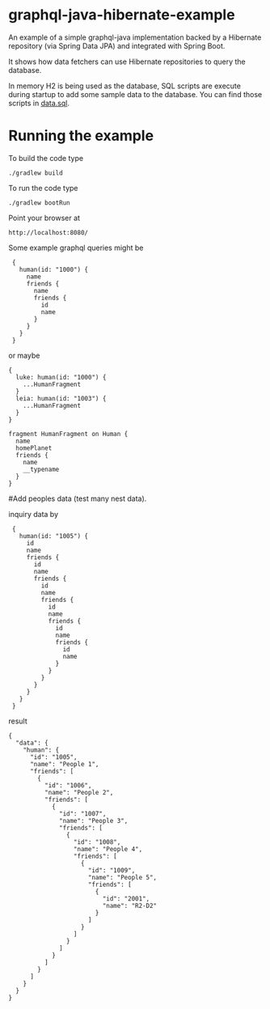 # graphql-java-hibernate-example

An example of a simple graphql-java implementation backed by a Hibernate repository (via Spring Data JPA) and
integrated with Spring Boot.

It shows how data fetchers can use Hibernate repositories to query the database.

In memory H2 is being used as the database, SQL scripts are execute during startup to add some sample data to
the database. You can find those scripts in [data.sql](src/resources/data.sql).

# Running the example
To build the code type

    ./gradlew build
    
To run the code type    
    
    ./gradlew bootRun
    
Point your browser at 

    http://localhost:8080/    


Some example graphql queries might be

     {
       human(id: "1000") {
         name
         friends {
           name
           friends {
             id
             name
           }
         }
       }
     }


or maybe

    {
      luke: human(id: "1000") {
        ...HumanFragment
      }
      leia: human(id: "1003") {
        ...HumanFragment
      }
    }
    
    fragment HumanFragment on Human {
      name
      homePlanet
      friends {
        name
        __typename
      }
    }

#Add peoples data (test many nest data).

inquiry data by

     {
       human(id: "1005") {
         id
         name
         friends {
           id
           name
           friends {
             id
             name
             friends {
               id
               name
               friends {
                 id
                 name
                 friends {
                   id
                   name
                 }
               }
             }
           }
         }
       }
     }

result

    {
      "data": {
        "human": {
          "id": "1005",
          "name": "People 1",
          "friends": [
            {
              "id": "1006",
              "name": "People 2",
              "friends": [
                {
                  "id": "1007",
                  "name": "People 3",
                  "friends": [
                    {
                      "id": "1008",
                      "name": "People 4",
                      "friends": [
                        {
                          "id": "1009",
                          "name": "People 5",
                          "friends": [
                            {
                              "id": "2001",
                              "name": "R2-D2"
                            }
                          ]
                        }
                      ]
                    }
                  ]
                }
              ]
            }
          ]
        }
      }
    }


